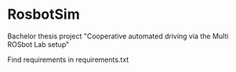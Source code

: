 # RosbotSim
Bachelor thesis project "Cooperative automated driving via the Multi ROSbot Lab setup"

Find requirements in requirements.txt

